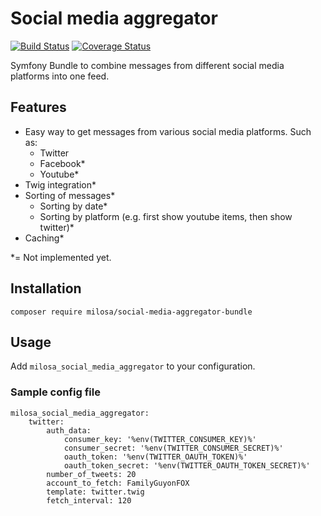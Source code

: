 # Social media aggregator
[![Build Status](https://travis-ci.org/milosa/social-media-aggregator-bundle.svg?branch=master)](https://travis-ci.org/milosa/social-media-aggregator-bundle)
[![Coverage Status](https://coveralls.io/repos/github/milosa/social-media-aggregator-bundle/badge.svg?branch=master)](https://coveralls.io/github/milosa/social-media-aggregator-bundle?branch=master)

Symfony Bundle to combine messages from different social media platforms into one feed. 

## Features
* Easy way to get messages from various social media platforms. Such as:
  * Twitter
  * Facebook*
  * Youtube*
* Twig integration*
* Sorting of messages*
  * Sorting by date*
  * Sorting by platform (e.g. first show youtube items, then show twitter)*
* Caching*

*= Not implemented yet.
  
## Installation

`composer require milosa/social-media-aggregator-bundle`

## Usage

Add `milosa_social_media_aggregator` to your configuration.

### Sample config file
    milosa_social_media_aggregator:
        twitter:
            auth_data:
                consumer_key: '%env(TWITTER_CONSUMER_KEY)%'
                consumer_secret: '%env(TWITTER_CONSUMER_SECRET)%'
                oauth_token: '%env(TWITTER_OAUTH_TOKEN)%'
                oauth_token_secret: '%env(TWITTER_OAUTH_TOKEN_SECRET)%'
            number_of_tweets: 20
            account_to_fetch: FamilyGuyonFOX
            template: twitter.twig
            fetch_interval: 120
